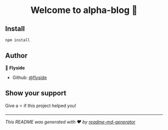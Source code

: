 <h1 align="center">Welcome to alpha-blog 👋</h1>
<p>
</p>

## Install

```sh
npm install
```

## Author

👤 **Flyside**

* Github: [@flyside](https://github.com/flyside)

## Show your support

Give a ⭐️ if this project helped you!

***
_This README was generated with ❤️ by [readme-md-generator](https://github.com/kefranabg/readme-md-generator)_